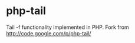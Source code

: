php-tail
========

Tail -f functionality implemented in PHP.
Fork from http://code.google.com/p/php-tail/
